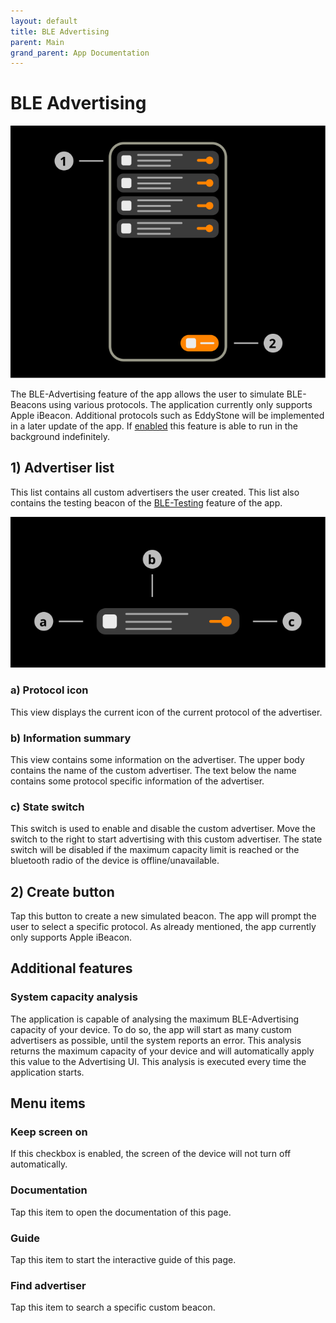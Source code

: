 ```yaml
---
layout: default
title: BLE Advertising
parent: Main
grand_parent: App Documentation
---
```


# BLE Advertising

![BLE Advertising Scheme](../images/main_ble_advertising.svg)

The BLE-Advertising feature of the app allows the user to simulate BLE-Beacons using various protocols. The application currently only supports Apple iBeacon. Additional protocols such as EddyStone will be implemented in a later update of the app.
If [enabled](../settings/settings_bluetooth.md) this feature is able to run in the background indefinitely.

## 1) Advertiser list

This list contains all custom advertisers the user created. This list also contains the testing beacon of the [BLE-Testing](./ble_testing.md) feature of the app.

![BLE-Advertising Item Scheme](../images/main_ble_advertising_item.svg)

### a) Protocol icon

This view displays the current icon of the current protocol of the advertiser.

### b) Information summary

This view contains some information on the advertiser. The upper body contains the name of the custom advertiser. The text below the name contains some protocol specific information of the advertiser.

### c) State switch

This switch is used to enable and disable the custom advertiser. Move the switch to the right to start advertising with this custom advertiser. The state switch will be disabled if the maximum capacity limit is reached or the bluetooth radio of the device is offline/unavailable.

## 2) Create button

Tap this button to create a new simulated beacon. The app will prompt the user to select a specific protocol. As already mentioned, the app currently only supports Apple iBeacon.

## Additional features

### System capacity analysis

The application is capable of analysing the maximum BLE-Advertising capacity of your device. To do so, the app will start as many custom advertisers as possible, until the system reports an error. This analysis returns the maximum capacity of your device and will automatically apply this value to the Advertising UI. This analysis is executed every time the application starts.

## Menu items

### Keep screen on

If this checkbox is enabled, the screen of the device will not turn off automatically.

### Documentation

Tap this item to open the documentation of this page.

### Guide

Tap this item to start the interactive guide of this page.

### Find advertiser

Tap this item to search a specific custom beacon.